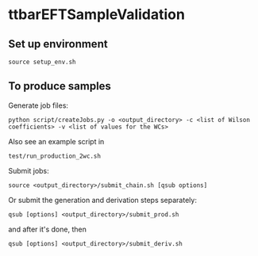 # ttbarEFTSampleValidation
## Set up environment

    source setup_env.sh
  
## To produce samples

Generate job files:

    python script/createJobs.py -o <output_directory> -c <list of Wilson coefficients> -v <list of values for the WCs>

Also see an example script in

    test/run_production_2wc.sh
    
Submit jobs:

    source <output_directory>/submit_chain.sh [qsub options]
    
Or submit the generation and derivation steps separately:

    qsub [options] <output_directory>/submit_prod.sh
 
  and after it's done, then

    qsub [options] <output_directory>/submit_deriv.sh
